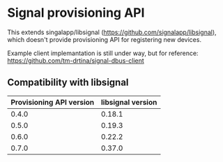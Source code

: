 # Signal provisioning API

This extends singalapp/libsignal (https://github.com/signalapp/libsignal), which doesn't provide provisioning API for registering new devices.

Example client implemantation is still under way, but for reference: https://github.com/tm-drtina/signal-dbus-client

## Compatibility with libsignal
| Provisioning API version | libsignal version |
| ------------------------ | ----------------- |
| 0.4.0                    | 0.18.1            |
| 0.5.0                    | 0.19.3            |
| 0.6.0                    | 0.22.2            |
| 0.7.0                    | 0.37.0            |
